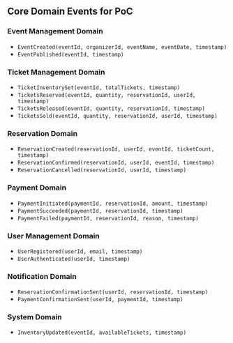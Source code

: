 ## Core Domain Events for PoC

### Event Management Domain

- `EventCreated(eventId, organizerId, eventName, eventDate, timestamp)`
- `EventPublished(eventId, timestamp)`

### Ticket Management Domain

- `TicketInventorySet(eventId, totalTickets, timestamp)`
- `TicketsReserved(eventId, quantity, reservationId, userId, timestamp)`
- `TicketsReleased(eventId, quantity, reservationId, timestamp)`
- `TicketsSold(eventId, quantity, reservationId, userId, timestamp)`

### Reservation Domain

- `ReservationCreated(reservationId, userId, eventId, ticketCount, timestamp)`
- `ReservationConfirmed(reservationId, userId, eventId, timestamp)`
- `ReservationCancelled(reservationId, userId, timestamp)`

### Payment Domain

- `PaymentInitiated(paymentId, reservationId, amount, timestamp)`
- `PaymentSucceeded(paymentId, reservationId, timestamp)`
- `PaymentFailed(paymentId, reservationId, reason, timestamp)`

### User Management Domain

- `UserRegistered(userId, email, timestamp)`
- `UserAuthenticated(userId, timestamp)`

### Notification Domain

- `ReservationConfirmationSent(userId, reservationId, timestamp)`
- `PaymentConfirmationSent(userId, paymentId, timestamp)`

### System Domain

- `InventoryUpdated(eventId, availableTickets, timestamp)`
